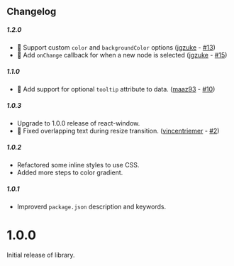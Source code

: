 Changelog
------------

##### 1.2.0
* 🎉 Support custom `color` and `backgroundColor` options ([jgzuke](https://github.com/jgzuke) - [#13](https://github.com/bvaughn/react-flame-graph/pull/13))
* 🎉 Add `onChange` callback for when a new node is selected ([jgzuke](https://github.com/jgzuke) - [#15](https://github.com/bvaughn/react-flame-graph/pull/15))

##### 1.1.0
* 🎉 Add support for optional `tooltip` attribute to data. ([maaz93](https://github.com/maaz93) - [#10](https://github.com/bvaughn/react-flame-graph/pull/10))

##### 1.0.3
* Upgrade to 1.0.0 release of react-window.
* 🐛 Fixed overlapping text during resize transition. ([vincentriemer](https://github.com/vincentriemer) - [#2](https://github.com/bvaughn/react-flame-graph/pull/2))

##### 1.0.2
* Refactored some inline styles to use CSS.
* Added more steps to color gradient.

##### 1.0.1
* Improverd `package.json` description and keywords.

# 1.0.0
Initial release of library.